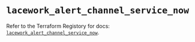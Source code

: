 # `lacework_alert_channel_service_now`

Refer to the Terraform Registory for docs: [`lacework_alert_channel_service_now`](https://registry.terraform.io/providers/lacework/lacework/1.15.0/docs/resources/alert_channel_service_now).
